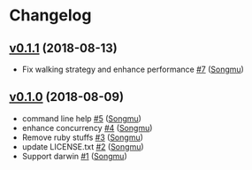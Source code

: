 # Changelog

## [v0.1.1](https://github.com/Songmu/git-set-mtime/compare/v0.1.0...v0.1.1) (2018-08-13)

* Fix walking strategy and enhance performance [#7](https://github.com/Songmu/git-set-mtime/pull/7) ([Songmu](https://github.com/Songmu))

## [v0.1.0](https://github.com/Songmu/git-set-mtime/compare/4a279fec495c...v0.1.0) (2018-08-09)

* command line help [#5](https://github.com/Songmu/git-set-mtime/pull/5) ([Songmu](https://github.com/Songmu))
* enhance concurrency [#4](https://github.com/Songmu/git-set-mtime/pull/4) ([Songmu](https://github.com/Songmu))
* Remove ruby stuffs [#3](https://github.com/Songmu/git-set-mtime/pull/3) ([Songmu](https://github.com/Songmu))
* update LICENSE.txt [#2](https://github.com/Songmu/git-set-mtime/pull/2) ([Songmu](https://github.com/Songmu))
* Support darwin [#1](https://github.com/Songmu/git-set-mtime/pull/1) ([Songmu](https://github.com/Songmu))
